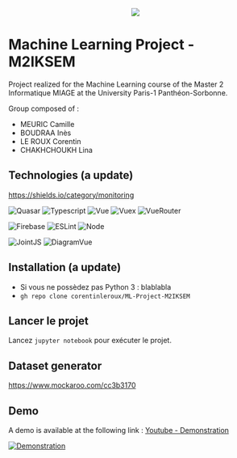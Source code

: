 <p align="center">
  <img src="https://study-eu.s3.amazonaws.com/uploads/university/universit--paris-1-panth-on-sorbonne-479-logo.png">
</p>


# Machine Learning Project - M2IKSEM

Project realized for the Machine Learning course of the Master 2 Informatique MIAGE at the University Paris-1 Panthéon-Sorbonne.

Group composed of :

- MEURIC Camille
- BOUDRAA Inès
- LE ROUX Corentin
- CHAKHCHOUKH Lina

## Technologies (a update)

https://shields.io/category/monitoring

![Quasar](https://img.shields.io/badge/Quasar-2.1.15-brightgreen)   ![Typescript](https://img.shields.io/badge/Typescript-3.9.5-brightgreen)
 ![Vue](https://img.shields.io/badge/Vue-2.6.12-blue)   ![Vuex](https://img.shields.io/badge/Vuex-3.6.0-blue) ![VueRouter](https://img.shields.io/badge/VueRouter-3.1.3-blue)
 
![Firebase](https://img.shields.io/badge/Firebase-8.3.0-red) 
![ESLint](https://img.shields.io/badge/eslint-6.8.0-orange) ![Node](https://img.shields.io/badge/Node-10.18.1-orange) 

![JointJS](https://img.shields.io/badge/JointJS-3.3.1-yellow)  ![DiagramVue](https://img.shields.io/badge/DiagramVue-0.3.2-yellow) 
## Installation (a update) 

- Si vous ne possèdez pas Python 3 : blablabla 
- `gh repo clone corentinleroux/ML-Project-M2IKSEM`

        
## Lancer le projet 

Lancez `jupyter notebook` pour exécuter le projet. 

## Dataset generator

https://www.mockaroo.com/cc3b3170

## Demo


A demo is available at the following link :  [Youtube - Demonstration](https://youtu.be/Gebm9YGn4Lg)

[![Demonstration](https://res.cloudinary.com/marcomontalbano/image/upload/v1615936689/video_to_markdown/images/youtube--Gebm9YGn4Lg-c05b58ac6eb4c4700831b2b3070cd403.jpg)](https://youtu.be/Gebm9YGn4Lg "Presentation")
